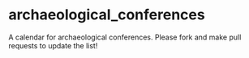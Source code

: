 # archaeological_conferences
A calendar for archaeological conferences. Please fork and make pull requests to update the list!
